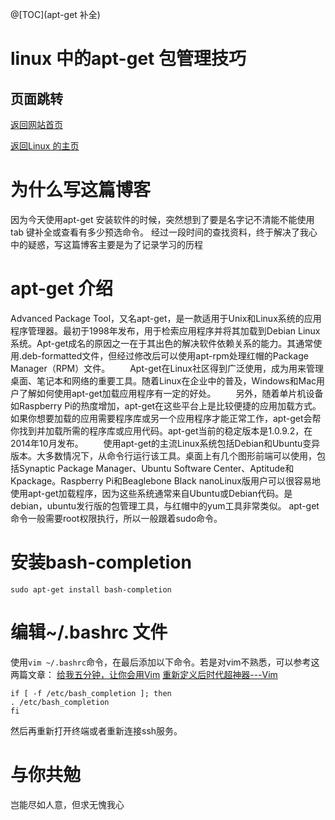 @[TOC](apt-get 补全)

# linux 中的apt-get 包管理技巧

## 页面跳转

[返回网站首页](https://ryancatalina.github.io/)

[返回Linux 的主页](/index.md)

# 为什么写这篇博客
因为今天使用apt-get 安装软件的时候，突然想到了要是名字记不清能不能使用tab 键补全或查看有多少预选命令。
经过一段时间的查找资料，终于解决了我心中的疑惑，写这篇博客主要是为了记录学习的历程
# apt-get 介绍
Advanced Package Tool，又名apt-get，是一款适用于Unix和Linux系统的应用程序管理器。最初于1998年发布，用于检索应用程序并将其加载到Debian Linux系统。Apt-get成名的原因之一在于其出色的解决软件依赖关系的能力。其通常使用.deb-formatted文件，但经过修改后可以使用apt-rpm处理红帽的Package Manager（RPM）文件。
　　Apt-get在Linux社区得到广泛使用，成为用来管理桌面、笔记本和网络的重要工具。随着Linux在企业中的普及，Windows和Mac用户了解如何使用apt-get加载应用程序有一定的好处。
　　另外，随着单片机设备如Raspberry Pi的热度增加，apt-get在这些平台上是比较便捷的应用加载方式。如果你想要加载的应用需要程序库或另一个应用程序才能正常工作，apt-get会帮你找到并加载所需的程序库或应用代码。apt-get当前的稳定版本是1.0.9.2，在2014年10月发布。
　　使用apt-get的主流Linux系统包括Debian和Ubuntu变异版本。大多数情况下，从命令行运行该工具。桌面上有几个图形前端可以使用，包括Synaptic Package Manager、Ubuntu Software Center、Aptitude和Kpackage。Raspberry Pi和Beaglebone Black nanoLinux版用户可以很容易地使用apt-get加载程序，因为这些系统通常来自Ubuntu或Debian代码。是debian，ubuntu发行版的包管理工具，与红帽中的yum工具非常类似。
apt-get命令一般需要root权限执行，所以一般跟着sudo命令。

# 安装bash-completion
```
sudo apt-get install bash-completion
```
# 编辑~/.bashrc 文件
使用`vim ~/.bashrc`命令，在最后添加以下命令。若是对vim不熟悉，可以参考这两篇文章：
[给我五分钟，让你会用Vim](https://blog.csdn.net/weixin_44350891/article/details/104759565)
[重新定义后时代超神器---Vim ](https://blog.csdn.net/weixin_44350891/article/details/104760153)
```
if [ -f /etc/bash_completion ]; then
. /etc/bash_completion
fi
```
然后再重新打开终端或者重新连接ssh服务。

# 与你共勉
岂能尽如人意，但求无愧我心